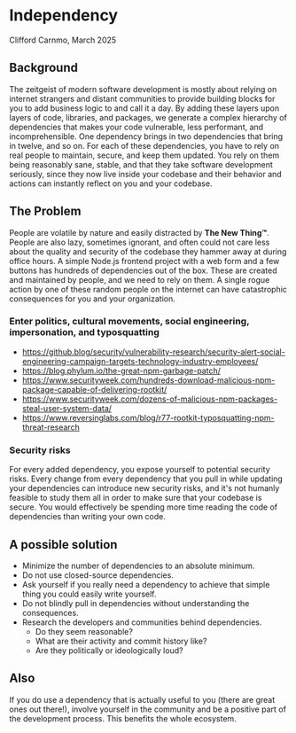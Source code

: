 # Independency

Clifford Carnmo, March 2025

## Background

The zeitgeist of modern software development is mostly about relying on internet strangers and distant communities to provide building blocks for you to add business logic to and call it a day. By adding these layers upon layers of code, libraries, and packages, we generate a complex hierarchy of dependencies that makes your code vulnerable, less performant, and incomprehensible. One dependency brings in two dependencies that bring in twelve, and so on. For each of these dependencies, you have to rely on real people to maintain, secure, and keep them updated. You rely on them being reasonably sane, stable, and that they take software development seriously, since they now live inside your codebase and their behavior and actions can instantly reflect on you and your codebase.

## The Problem

People are volatile by nature and easily distracted by **The New Thing&trade;**. People are also lazy, sometimes ignorant, and often could not care less about the quality and security of the codebase they hammer away at during office hours. A simple Node.js frontend project with a web form and a few buttons has hundreds of dependencies out of the box. These are created and maintained by people, and we need to rely on them. A single rogue action by one of these random people on the internet can have catastrophic consequences for you and your organization.

### Enter politics, cultural movements, social engineering, impersonation, and typosquatting

* https://github.blog/security/vulnerability-research/security-alert-social-engineering-campaign-targets-technology-industry-employees/
* https://blog.phylum.io/the-great-npm-garbage-patch/
* https://www.securityweek.com/hundreds-download-malicious-npm-package-capable-of-delivering-rootkit/
* https://www.securityweek.com/dozens-of-malicious-npm-packages-steal-user-system-data/
* https://www.reversinglabs.com/blog/r77-rootkit-typosquatting-npm-threat-research

### Security risks

For every added dependency, you expose yourself to potential security risks. Every change from every dependency that you pull in while updating your dependencies can introduce new security risks, and it's not humanly feasible to study them all in order to make sure that your codebase is secure. You would effectively be spending more time reading the code of dependencies than writing your own code.

## A possible solution

* Minimize the number of dependencies to an absolute minimum.
* Do not use closed-source dependencies.
* Ask yourself if you really need a dependency to achieve that simple thing you could easily write yourself.
* Do not blindly pull in dependencies without understanding the consequences.
* Research the developers and communities behind dependencies.
	* Do they seem reasonable?
	* What are their activity and commit history like?
	* Are they politically or ideologically loud?

## Also

If you do use a dependency that is actually useful to you (there are great ones out there!), involve yourself in the community and be a positive part of the development process. This benefits the whole ecosystem.